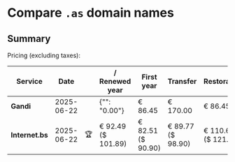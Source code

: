 # Compare `.as` domain names

## Summary

Pricing (excluding taxes):

| Service | Date |  | / Renewed year | First year | Transfer | Restoration |
|--|--|--|--|--|--|--|
| **Gandi** | 2025-06-22 |  | {"": "0.00"} | € 86.45 | € 170.00 | € 86.45 |
| **Internet.bs** | 2025-06-22 | 🏆 | € 92.49<br>($ 101.89) | € 82.51<br>($ 90.90) | € 89.77<br>($ 98.90) | € 110.69<br>($ 121.89) |
